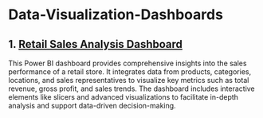 # Data-Visualization-Dashboards
## 1. [Retail Sales Analysis Dashboard](https://app.powerbi.com/view?r=eyJrIjoiNmMwNDhmYjItZDI3Yi00ZThhLWI4MDQtOWYzMWNiNzkxMjgwIiwidCI6IjE3ZjFhODdlLTJhMjUtNGVhYS1iOWRmLTlkNDM5MDM0YjA4MCIsImMiOjF9)
This Power BI dashboard provides comprehensive insights into the sales performance of a retail store. It integrates data from products, categories, locations, and sales representatives to visualize key metrics such as total revenue, gross profit, and sales trends. The dashboard includes interactive elements like slicers and advanced visualizations to facilitate in-depth analysis and support data-driven decision-making.
